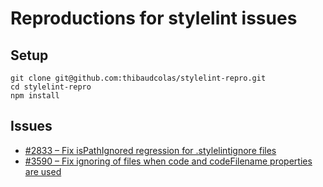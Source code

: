 # Reproductions for stylelint issues

## Setup

```
git clone git@github.com:thibaudcolas/stylelint-repro.git
cd stylelint-repro
npm install
```

## Issues

- [#2833 – Fix isPathIgnored regression for .stylelintignore files](2833)
- [#3590 – Fix ignoring of files when code and codeFilename properties are used](3590)
